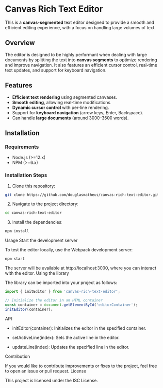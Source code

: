 # Canvas Rich Text Editor

This is a **canvas-segmented** text editor designed to provide a smooth and efficient editing experience, with a focus on handling large volumes of text.

## Overview

The editor is designed to be highly performant when dealing with large documents by splitting the text into **canvas segments** to optimize rendering and improve navigation. It also features an efficient cursor control, real-time text updates, and support for keyboard navigation.

## Features

- **Efficient text rendering** using segmented canvases.
- **Smooth editing**, allowing real-time modifications.
- **Dynamic cursor control** with per-line rendering.
- Support for **keyboard navigation** (arrow keys, Enter, Backspace).
- Can handle **large documents** (around 3000–3500 words).

## Installation

### Requirements

- Node.js (>=12.x)
- NPM (>=6.x)

### Installation Steps

1. Clone this repository:
```bash
git clone https://github.com/douglasmatheus/canvas-rich-text-editor.git
```

2. Navigate to the project directory:
```bash
cd canvas-rich-text-editor
```

3. Install the dependencies:
```bash
npm install
```


Usage
Start the development server

To test the editor locally, use the Webpack development server:
```bash
npm start
```
The server will be available at http://localhost:3000, where you can interact with the editor.
Using the library

The library can be imported into your project as follows:
```javascript
import { initEditor } from 'canvas-rich-text-editor';

// Initialize the editor in an HTML container
const container = document.getElementById('editorContainer');
initEditor(container);
```

API

* initEditor(container): Initializes the editor in the specified container.

* setActiveLine(index): Sets the active line in the editor.

* updateLine(index): Updates the specified line in the editor.

Contribution

If you would like to contribute improvements or fixes to the project, feel free to open an issue or pull request.
License

This project is licensed under the ISC License.
